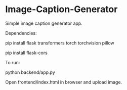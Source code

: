 # Image-Caption-Generator
Simple image caption generator app.

Dependencies:

pip install flask transformers torch torchvision pillow

pip install flask-cors

To run:

python backend/app.py

Open frontend/index.html in browser and upload image.
